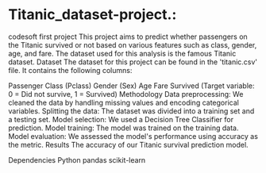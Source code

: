 # Titanic_dataset-project.:
codesoft first project 
This project aims to predict whether passengers on the Titanic survived or not based on various features such as class, gender, age, and fare. The dataset used for this analysis is the famous Titanic dataset.
Dataset
The dataset for this project can be found in the 'titanic.csv' file. It contains the following columns:

Passenger Class (Pclass)
Gender (Sex)
Age
Fare
Survived (Target variable: 0 = Did not survive, 1 = Survived)
Methodology
Data preprocessing: We cleaned the data by handling missing values and encoding categorical variables.
Splitting the data: The dataset was divided into a training set and a testing set.
Model selection: We used a Decision Tree Classifier for prediction.
Model training: The model was trained on the training data.
Model evaluation: We assessed the model's performance using accuracy as the metric.
Results
The accuracy of our Titanic survival prediction model.

Dependencies
Python
pandas
scikit-learn

